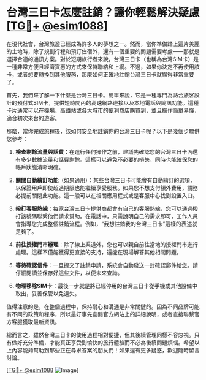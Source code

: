 # 台灣三日卡怎麼註銷？讓你輕鬆解決疑慮[[TG💪+ @esim1088](https://t.me/s/esim1088)]

在現代社會，台灣旅遊已經成為許多人的夢想之一。然而，當你準備踏上這片美麗的土地時，除了規劃行程和預訂住宿外，還有一個重要的問題需要考慮——那就是選擇合適的通訊方案。對於短期旅行者來說，台灣三日卡（也稱為台灣SIM卡）是一種非常方便且經濟實惠的方式來保持聯絡和上網。不過，如果你決定不再使用該卡，或者想要轉換到其他服務，那麼如何正確地註銷台灣三日卡就顯得非常重要了。

首先，我們來了解一下什麼是台灣三日卡。簡單來說，它是一種專門為訪台旅客設計的預付式SIM卡，提供短時間內的高速網路連接以及本地電話與簡訊功能。這種卡片通常可以在機場、高鐵站或各大城市的便利商店購買到，並且操作簡單易懂，適合初次來台的遊客。

那麼，當你完成旅程後，該如何安全地註銷你的台灣三日卡呢？以下是幾個步驟供您參考：

1. **檢查剩餘流量與話費**：在進行任何操作之前，建議先確認您的台灣三日卡內還有多少數據流量和話費剩餘。這樣可以避免不必要的損失，同時也能確保您的帳戶狀態清晰明確。

2. **關閉自動續訂功能**（如果適用）：某些台灣三日卡可能會有自動續訂的選項，以保證用戶即使超過期限也能繼續享受服務。如果您不想支付額外費用，請務必提前關閉此功能。這一般可以在相關應用程式或是客服中心找到設置入口。

3. **撥打客服熱線**：每家台灣三日卡提供商都會有自己的客服熱線，您可以通過撥打該號碼聯繫他們請求幫助。在電話中，只需說明自己的需求即可，工作人員會指導您完成整個註銷流程。例如，“我想註銷我的台灣三日卡”這樣的表述就足夠了。

4. **前往授權門市辦理**：除了線上渠道外，您也可以親自前往當地的授權門市進行處理。這樣不僅能獲得更直接的支持，還能在現場解答其他相關問題。

5. **等待確認信件**：一旦提交了註銷申請，系統會自動發送一封確認郵件給您。請仔細閱讀並保存好這些文件，以便未來查詢。

6. **物理移除SIM卡**：最後一步就是將已經停用的台灣三日卡從手機或其他設備中取出，妥善保管以免遺失。

值得注意的是，在整個過程中，保持耐心和溝通是非常關鍵的。因為不同品牌可能有不同的政策和程序，所以最好事先查閱官方網站上的詳細說明，或者直接聯繫官方客服獲取最新資訊。

總而言之，雖然台灣三日卡的使用過程相對便捷，但其後續管理同樣不容忽視。只有做好充分準備，才能真正享受到愉快的旅行體驗而不必為後續問題煩惱。希望以上內容能夠幫助到那些正在尋求答案的朋友們！如果還有更多疑惑，歡迎隨時留言討論。

[[TG💪+ @esim1088](https://t.me/s/esim1088) ![Image](https://i.postimg.cc/4NQfJmqS/Snipaste-2025-05-13-00-14-12.png)]